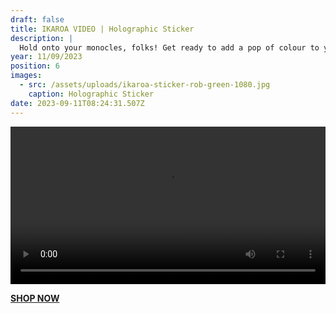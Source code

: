 ```yaml
---
draft: false
title: IKAROA VIDEO | Holographic Sticker
description: |
  Hold onto your monocles, folks! Get ready to add a pop of colour to your life with this eye-catching piece of art. Snag this little beauty for yourself! **[SHOP NOW](https://shop.mmint.uk/products/ikaroa-large-sticker)** 
year: 11/09/2023
position: 6
images:
  - src: /assets/uploads/ikaroa-sticker-rob-green-1080.jpg
    caption: Holographic Sticker
date: 2023-09-11T08:24:31.507Z
---
```


 <!-- Add your local MP4 video -->
  <video width="100%" height="auto" controls>
    <source src="/assets/videos/IKAROA_Holographic_Sticker_Rob_Green.mp4" type="video/mp4">
  </video>

**[SHOP NOW](https://shop.mmint.uk/products/ikaroa-large-sticker)**  